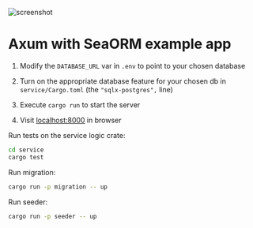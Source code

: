![screenshot](Screenshot.png)

# Axum with SeaORM example app

1. Modify the `DATABASE_URL` var in `.env` to point to your chosen database

1. Turn on the appropriate database feature for your chosen db in `service/Cargo.toml` (the `"sqlx-postgres",` line)

1. Execute `cargo run` to start the server

1. Visit [localhost:8000](http://localhost:8000) in browser

Run tests on the service logic crate:

```bash
cd service
cargo test
```

Run migration:

```bash
cargo run -p migration -- up
```

Run seeder:

```bash
cargo run -p seeder -- up
```
